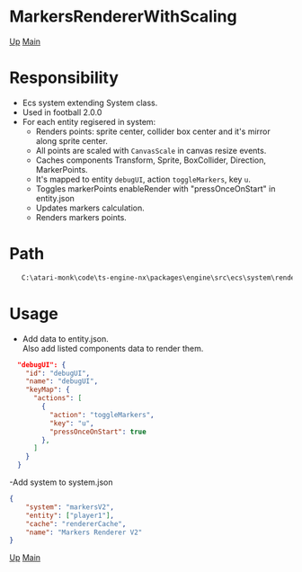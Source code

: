 # MarkersRendererWithScaling

[Up](index.md)
[Main](../../../../../index.md)

# Responsibility

-   Ecs system extending System class.
-   Used in football 2.0.0
-   For each entity regisered in system:
    -   Renders points: sprite center, collider box center and it's mirror along sprite center.
    -   All points are scaled with `CanvasScale` in canvas resize events.
    -   Caches components Transform, Sprite, BoxCollider, Direction, MarkerPoints.
    -   It's mapped to entity `debugUI`, action `toggleMarkers`, key `u`.
    -   Toggles markerPoints enableRender with "pressOnceOnStart" in entity.json
    -   Updates markers calculation.
    -   Renders markers points.

# Path

```bash
   C:\atari-monk\code\ts-engine-nx\packages\engine\src\ecs\system\renderer\MarkersRenderer.ts
```

# Usage

-   Add data to entity.json.  
    Also add listed components data to render them.

```json
  "debugUI": {
    "id": "debugUI",
    "name": "debugUI",
    "keyMap": {
      "actions": [
        {
          "action": "toggleMarkers",
          "key": "u",
          "pressOnceOnStart": true
        },
      ]
    }
  }
```

-Add system to system.json

```json
{
    "system": "markersV2",
    "entity": ["player1"],
    "cache": "rendererCache",
    "name": "Markers Renderer V2"
}
```

[Up](index.md)
[Main](../../../../../index.md)
